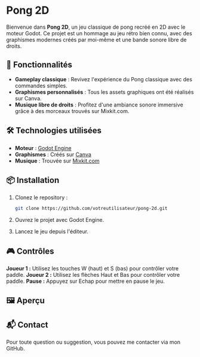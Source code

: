 # Pong 2D

Bienvenue dans **Pong 2D**, un jeu classique de pong recréé en 2D avec le moteur Godot. Ce projet est un hommage au jeu rétro bien connu, avec des graphismes modernes créés par moi-même et une bande sonore libre de droits.

## 🚀 Fonctionnalités

- **Gameplay classique** : Revivez l'expérience du Pong classique avec des commandes simples.
- **Graphismes personnalisés** : Tous les assets graphiques ont été réalisés sur Canva.
- **Musique libre de droits** : Profitez d'une ambiance sonore immersive grâce à des morceaux trouvés sur Mixkit.com.

## 🛠️ Technologies utilisées

- **Moteur** : [Godot Engine](https://godotengine.org/)
- **Graphismes** : Créés sur [Canva](https://www.canva.com/)
- **Musique** : Trouvée sur [Mixkit.com](https://mixkit.com/)

## 📦 Installation

1. Clonez le repository :

   ```bash
   git clone https://github.com/votreutilisateur/pong-2d.git
   
2. Ouvrez le projet avec Godot Engine.
3. Lancez le jeu depuis l'éditeur.

## 🎮 Contrôles

**Joueur 1 :** Utilisez les touches W (haut) et S (bas) pour contrôler votre paddle.
**Joueur 2 :** Utilisez les flèches Haut et Bas pour contrôler votre paddle.
**Pause :** Appuyez sur Echap pour mettre en pause le jeu.

## 🖼️ Aperçu


## 📬 Contact
Pour toute question ou suggestion, vous pouvez me contacter via mon GitHub.

